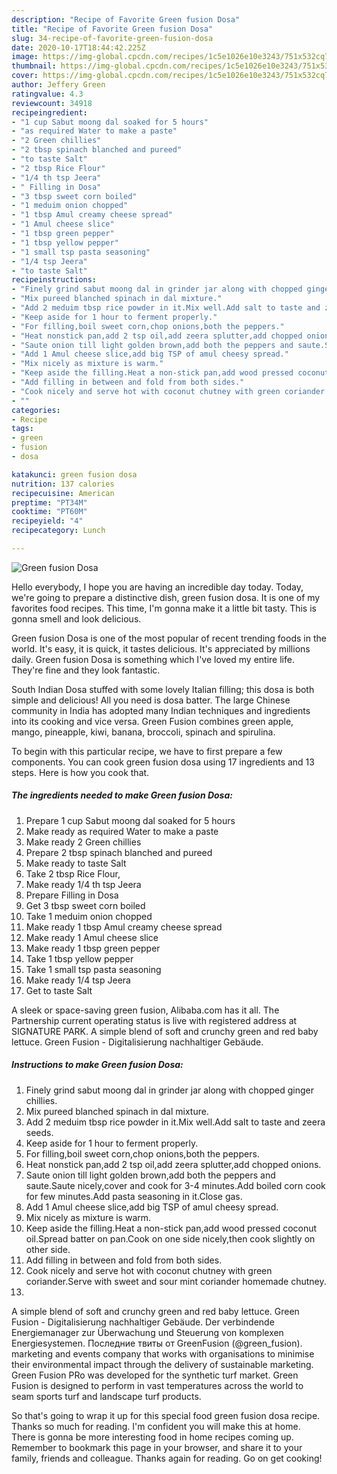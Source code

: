 ```yaml
---
description: "Recipe of Favorite Green fusion Dosa"
title: "Recipe of Favorite Green fusion Dosa"
slug: 34-recipe-of-favorite-green-fusion-dosa
date: 2020-10-17T18:44:42.225Z
image: https://img-global.cpcdn.com/recipes/1c5e1026e10e3243/751x532cq70/green-fusion-dosa-recipe-main-photo.jpg
thumbnail: https://img-global.cpcdn.com/recipes/1c5e1026e10e3243/751x532cq70/green-fusion-dosa-recipe-main-photo.jpg
cover: https://img-global.cpcdn.com/recipes/1c5e1026e10e3243/751x532cq70/green-fusion-dosa-recipe-main-photo.jpg
author: Jeffery Green
ratingvalue: 4.3
reviewcount: 34918
recipeingredient:
- "1 cup Sabut moong dal soaked for 5 hours"
- "as required Water to make a paste"
- "2 Green chillies"
- "2 tbsp spinach blanched and pureed"
- "to taste Salt"
- "2 tbsp Rice Flour"
- "1/4 th tsp Jeera"
- " Filling in Dosa"
- "3 tbsp sweet corn boiled"
- "1 meduim onion chopped"
- "1 tbsp Amul creamy cheese spread"
- "1 Amul cheese slice"
- "1 tbsp green pepper"
- "1 tbsp yellow pepper"
- "1 small tsp pasta seasoning"
- "1/4 tsp Jeera"
- "to taste Salt"
recipeinstructions:
- "Finely grind sabut moong dal in grinder jar along with chopped ginger chillies."
- "Mix pureed blanched spinach in dal mixture."
- "Add 2 meduim tbsp rice powder in it.Mix well.Add salt to taste and zeera seeds."
- "Keep aside for 1 hour to ferment properly."
- "For filling,boil sweet corn,chop onions,both the peppers."
- "Heat nonstick pan,add 2 tsp oil,add zeera splutter,add chopped onions."
- "Saute onion till light golden brown,add both the peppers and saute.Saute nicely,cover and cook for 3-4 minutes.Add boiled corn cook for few minutes.Add pasta seasoning in it.Close gas."
- "Add 1 Amul cheese slice,add big TSP of amul cheesy spread."
- "Mix nicely as mixture is warm."
- "Keep aside the filling.Heat a non-stick pan,add wood pressed coconut oil.Spread batter on pan.Cook on one side nicely,then cook slightly on other side."
- "Add filling in between and fold from both sides."
- "Cook nicely and serve hot with coconut chutney with green coriander.Serve with sweet and sour mint coriander homemade chutney."
- ""
categories:
- Recipe
tags:
- green
- fusion
- dosa

katakunci: green fusion dosa 
nutrition: 137 calories
recipecuisine: American
preptime: "PT34M"
cooktime: "PT60M"
recipeyield: "4"
recipecategory: Lunch

---
```



![Green fusion Dosa](https://img-global.cpcdn.com/recipes/1c5e1026e10e3243/751x532cq70/green-fusion-dosa-recipe-main-photo.jpg)

Hello everybody, I hope you are having an incredible day today. Today, we're going to prepare a distinctive dish, green fusion dosa. It is one of my favorites food recipes. This time, I'm gonna make it a little bit tasty. This is gonna smell and look delicious.

Green fusion Dosa is one of the most popular of recent trending foods in the world. It's easy, it is quick, it tastes delicious. It's appreciated by millions daily. Green fusion Dosa is something which I've loved my entire life. They're fine and they look fantastic.

South Indian Dosa stuffed with some lovely Italian filling; this dosa is both simple and delicious! All you need is dosa batter. The large Chinese community in India has adopted many Indian techniques and ingredients into its cooking and vice versa. Green Fusion combines green apple, mango, pineapple, kiwi, banana, broccoli, spinach and spirulina.


To begin with this particular recipe, we have to first prepare a few components. You can cook green fusion dosa using 17 ingredients and 13 steps. Here is how you cook that.

<!--inarticleads1-->

##### The ingredients needed to make Green fusion Dosa:

1. Prepare 1 cup Sabut moong dal soaked for 5 hours
1. Make ready as required Water to make a paste
1. Make ready 2 Green chillies
1. Prepare 2 tbsp spinach blanched and pureed
1. Make ready to taste Salt
1. Take 2 tbsp Rice Flour,
1. Make ready 1/4 th tsp Jeera
1. Prepare  Filling in Dosa
1. Get 3 tbsp sweet corn boiled
1. Take 1 meduim onion chopped
1. Make ready 1 tbsp Amul creamy cheese spread
1. Make ready 1 Amul cheese slice
1. Make ready 1 tbsp green pepper
1. Take 1 tbsp yellow pepper
1. Take 1 small tsp pasta seasoning
1. Make ready 1/4 tsp Jeera
1. Get to taste Salt


A sleek or space-saving green fusion, Alibaba.com has it all. The Partnership current operating status is live with registered address at SIGNATURE PARK. A simple blend of soft and crunchy green and red baby lettuce. Green Fusion - Digitalisierung nachhaltiger Gebäude. 

<!--inarticleads2-->

##### Instructions to make Green fusion Dosa:

1. Finely grind sabut moong dal in grinder jar along with chopped ginger chillies.
1. Mix pureed blanched spinach in dal mixture.
1. Add 2 meduim tbsp rice powder in it.Mix well.Add salt to taste and zeera seeds.
1. Keep aside for 1 hour to ferment properly.
1. For filling,boil sweet corn,chop onions,both the peppers.
1. Heat nonstick pan,add 2 tsp oil,add zeera splutter,add chopped onions.
1. Saute onion till light golden brown,add both the peppers and saute.Saute nicely,cover and cook for 3-4 minutes.Add boiled corn cook for few minutes.Add pasta seasoning in it.Close gas.
1. Add 1 Amul cheese slice,add big TSP of amul cheesy spread.
1. Mix nicely as mixture is warm.
1. Keep aside the filling.Heat a non-stick pan,add wood pressed coconut oil.Spread batter on pan.Cook on one side nicely,then cook slightly on other side.
1. Add filling in between and fold from both sides.
1. Cook nicely and serve hot with coconut chutney with green coriander.Serve with sweet and sour mint coriander homemade chutney.
1. 


A simple blend of soft and crunchy green and red baby lettuce. Green Fusion - Digitalisierung nachhaltiger Gebäude. Der verbindende Energiemanager zur Überwachung und Steuerung von komplexen Energiesystemen. Последние твиты от GreenFusion (@green_fusion). marketing and events company that works with organisations to minimise their environmental impact through the delivery of sustainable marketing. Green Fusion PRo was developed for the synthetic turf market. Green Fusion is designed to perform in vast temperatures across the world to seam sports turf and landscape turf products. 

So that's going to wrap it up for this special food green fusion dosa recipe. Thanks so much for reading. I'm confident you will make this at home. There is gonna be more interesting food in home recipes coming up. Remember to bookmark this page in your browser, and share it to your family, friends and colleague. Thanks again for reading. Go on get cooking!
